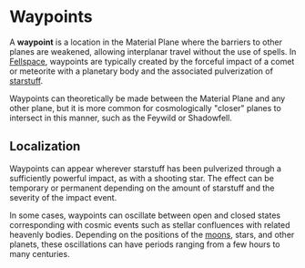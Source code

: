# Waypoints

A **waypoint** is a location in the Material Plane where the barriers to other planes are weakened, allowing interplanar travel without the use of spells. In [Fellspace](../../astronomy/fellspace.md), waypoints are typically created by the forceful impact of a comet or meteorite with a planetary body and the associated pulverization of [starstuff](../../artifacts/starstuff.md).

Waypoints can theoretically be made between the Material Plane and any other plane, but it is more common for cosmologically "closer" planes to intersect in this manner, such as the Feywild or Shadowfell.

## Localization

Waypoints can appear wherever starstuff has been pulverized through a sufficiently powerful impact, as with a shooting star. The effect can be temporary or permanent depending on the amount of starstuff and the severity of the impact event.

In some cases, waypoints can oscillate between open and closed states corresponding with cosmic events such as stellar confluences with related heavenly bodies. Depending on the positions of the [moons](../../astronomy/moons/moons-of-mote.md), stars, and other planets, these oscillations can have periods ranging from a few hours to many centuries.

